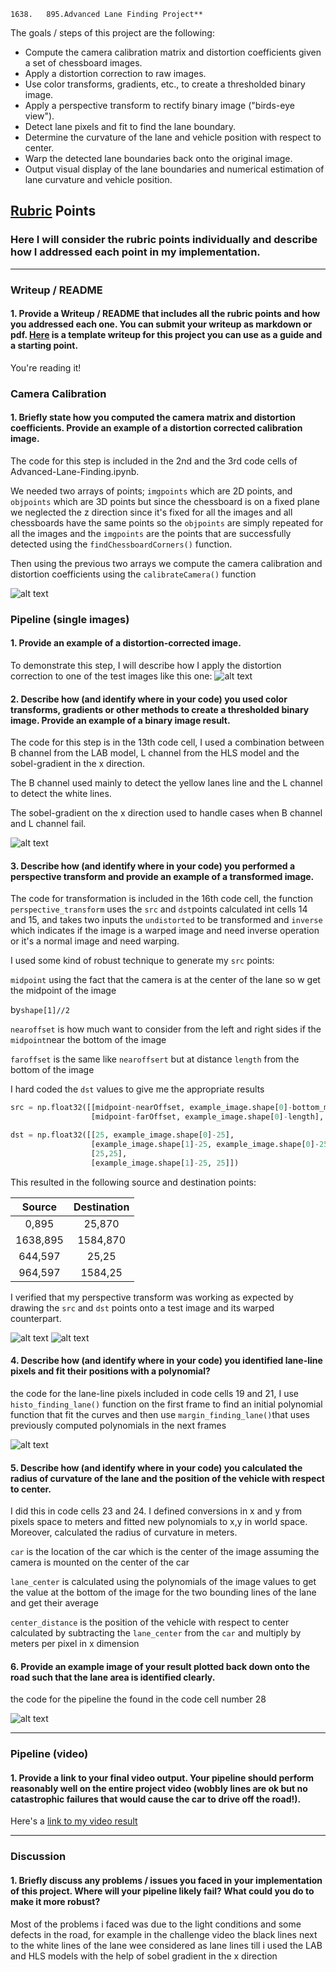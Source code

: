 ```
1638.   895.Advanced Lane Finding Project**
```

The goals / steps of this project are the following:

* Compute the camera calibration matrix and distortion coefficients given a set of chessboard images.
* Apply a distortion correction to raw images.
* Use color transforms, gradients, etc., to create a thresholded binary image.
* Apply a perspective transform to rectify binary image ("birds-eye view").
* Detect lane pixels and fit to find the lane boundary.
* Determine the curvature of the lane and vehicle position with respect to center.
* Warp the detected lane boundaries back onto the original image.
* Output visual display of the lane boundaries and numerical estimation of lane curvature and vehicle position.

[//]: # "Image References"

[image1]: ./writeup_imgs/8.png
[image2]: ./writeup_imgs/1.png
[image3]: ./writeup_imgs/2.png
[image4]: ./writeup_imgs/3.png
[image5]: ./writeup_imgs/5.png
[image6]: ./writeup_imgs/7.png
[image7]: ./writeup_imgs/4.png
[video1]: ./project_video.mp4 "Video"

## [Rubric](https://review.udacity.com/#!/rubrics/571/view) Points

### Here I will consider the rubric points individually and describe how I addressed each point in my implementation.  

---

### Writeup / README

#### 1. Provide a Writeup / README that includes all the rubric points and how you addressed each one.  You can submit your writeup as markdown or pdf.  [Here](https://github.com/udacity/CarND-Advanced-Lane-Lines/blob/master/writeup_template.md) is a template writeup for this project you can use as a guide and a starting point.  

You're reading it!

### Camera Calibration

#### 1. Briefly state how you computed the camera matrix and distortion coefficients. Provide an example of a distortion corrected calibration image.

The code for this step is included in the 2nd and the 3rd code cells of Advanced-Lane-Finding.ipynb.

We needed two arrays of points; `imgpoints` which are 2D points, and `objpoints` which are 3D points but since the chessboard is on a fixed plane we neglected the z direction since it's fixed for all the images and all chessboards have the same points so the `objpoints` are simply repeated for all the images and the `imgpoints` are the points that are successfully detected using the `findChessboardCorners()` function.

Then using the previous two arrays we compute the camera calibration and distortion coefficients using the `calibrateCamera()` function

![alt text][image1]


### Pipeline (single images)

#### 1. Provide an example of a distortion-corrected image.

To demonstrate this step, I will describe how I apply the distortion correction to one of the test images like this one:
![alt text][image2]

#### 2. Describe how (and identify where in your code) you used color transforms, gradients or other methods to create a thresholded binary image.  Provide an example of a binary image result.

The code for this step is in the 13th code cell, I used a combination between  B channel from the LAB model, L channel from the HLS model and the sobel-gradient in the x direction.

The B channel used mainly to detect the yellow lanes line and the L channel to detect the white lines.

The sobel-gradient on the x direction used to handle cases when B channel and L channel fail.

![alt text][image3]

#### 3. Describe how (and identify where in your code) you performed a perspective transform and provide an example of a transformed image.

The code for transformation is included in the  16th code cell, the function `perspective_transform` uses the `src` and `dst`points calculated int cells 14 and 15, and takes two inputs the `undistorted` to be transformed and `inverse` which indicates if the image is a warped image and need inverse operation or it's a normal image and need warping.

I used some kind of robust technique to generate my `src` points:

`midpoint` using the fact that the camera is at the center of the lane so w get the midpoint of the image 

by`shape[1]//2 `

`nearoffset` is how much want to consider from the left and right sides if the `midpoint`near the bottom of the image

`faroffset` is the same like `nearoffsert` but at distance `length` from the bottom of the image

I hard coded the `dst` values to give me the appropriate results 

```python
src = np.float32([[midpoint-nearOffset, example_image.shape[0]-bottom_margin],                           [midpoint+nearOffset+30, example_image.shape[0]-bottom_margin],
                  [midpoint-farOffset, example_image.shape[0]-length],                                   [midpoint+farOffset, example_image.shape[0]-length]])

dst = np.float32([[25, example_image.shape[0]-25], 
                  [example_image.shape[1]-25, example_image.shape[0]-25],
                  [25,25], 
                  [example_image.shape[1]-25, 25]])
```

This resulted in the following source and destination points:

|  Source  | Destination |
| :------: | :---------: |
|  0,895   |   25,870    |
| 1638,895 |  1584,870   |
| 644,597  |    25,25    |
| 964,597  |   1584,25   |

I verified that my perspective transform was working as expected by drawing the `src` and `dst` points onto a test image and its warped counterpart.

![alt text][image4] ![alt text][image7]

#### 4. Describe how (and identify where in your code) you identified lane-line pixels and fit their positions with a polynomial?

the code for the lane-line pixels included in code cells 19 and 21, I use `histo_finding_lane()` function on the first frame to find an initial polynomial function that fit the curves and then use `margin_finding_lane()`that uses previously computed polynomials in the next frames

![alt text][image5]

#### 5. Describe how (and identify where in your code) you calculated the radius of curvature of the lane and the position of the vehicle with respect to center.

I did this in code cells 23 and 24. I defined conversions in x and y from pixels space to meters and fitted new polynomials to x,y in world space. Moreover, calculated the radius of curvature in meters.

`car` is the location of the car which is the center of the image assuming the camera is  mounted on the center of the car

`lane_center` is calculated using the polynomials of the image values to get the value at the bottom of the image for the two bounding lines of the lane and get their average

`center_distance` is  the position of the vehicle with respect to center calculated by subtracting the `lane_center` from the `car` and multiply by meters per pixel in x dimension

#### 6. Provide an example image of your result plotted back down onto the road such that the lane area is identified clearly.

the code for the pipeline the found in the code cell number 28

![alt text][image6]

---

### Pipeline (video)

#### 1. Provide a link to your final video output.  Your pipeline should perform reasonably well on the entire project video (wobbly lines are ok but no catastrophic failures that would cause the car to drive off the road!).

Here's a [link to my video result](./project_video.mp4)

---

### Discussion

#### 1. Briefly discuss any problems / issues you faced in your implementation of this project.  Where will your pipeline likely fail?  What could you do to make it more robust?

Most of the problems i faced was due to the light conditions and some defects in the road, for example in the challenge video the black lines next to the white lines of the lane wee considered as lane lines till i used the LAB and HLS models with the help of sobel gradient in the x direction


